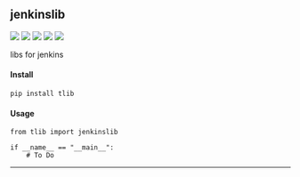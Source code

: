 ## **jenkinslib**
[![](https://img.shields.io/badge/Project-jenkinslib-yellow.svg)]()
[![](https://img.shields.io/badge/Python-2.7-green.svg)]()
[![](https://img.shields.io/badge/Python-3.6-green.svg)]()
[![](https://img.shields.io/badge/Email-tao.xu2008@outlook.com-red.svg)]()
[![](https://img.shields.io/badge/Blog-https://txu2008.github.io-red.svg)][1]

libs for jenkins

#### Install
    pip install tlib

#### Usage
    from tlib import jenkinslib
    
    if __name__ == "__main__":
        # To Do
        
***
[1]: https://txu2008.github.io